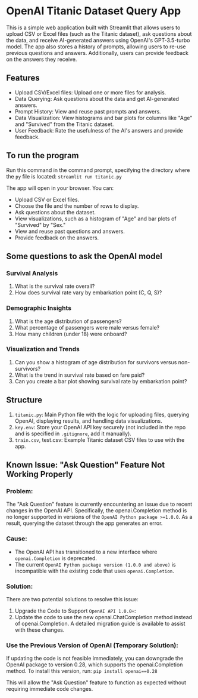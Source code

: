 # OpenAI Titanic Dataset Query App
This is a simple web application built with Streamlit that allows users to upload CSV or Excel files (such as the Titanic dataset), ask questions about the data, and receive AI-generated answers using OpenAI's GPT-3.5-turbo model. The app also stores a history of prompts, allowing users to re-use previous questions and answers. Additionally, users can provide feedback on the answers they receive.



## Features
- Upload CSV/Excel files: Upload one or more files for analysis.
- Data Querying: Ask questions about the data and get AI-generated answers.
- Prompt History: View and reuse past prompts and answers.
- Data Visualization: View histograms and bar plots for columns like "Age" and "Survived" from the Titanic dataset.
- User Feedback: Rate the usefulness of the AI's answers and provide feedback.



## To run the program
Run this command in the command prompt, specifying the directory where the `py` file is located:
`streamlit run titanic.py`


The app will open in your browser. You can:
- Upload CSV or Excel files.
- Choose the file and the number of rows to display.
- Ask questions about the dataset.
- View visualizations, such as a histogram of "Age" and bar plots of "Survived" by "Sex."
- View and reuse past questions and answers.
- Provide feedback on the answers.

## Some questions to ask the OpenAI model

### Survival Analysis
1. What is the survival rate overall?
2. How does survival rate vary by embarkation point (C, Q, S)?

### Demographic Insights
1. What is the age distribution of passengers?
2. What percentage of passengers were male versus female?
3. How many children (under 18) were onboard?


### Visualization and Trends
1. Can you show a histogram of age distribution for survivors versus non-survivors?
2. What is the trend in survival rate based on fare paid?
3. Can you create a bar plot showing survival rate by embarkation point?




## Structure
1. `titanic.py`: Main Python file with the logic for uploading files, querying OpenAI, displaying results, and handling data visualizations.
2. `key.env`: Store your OpenAI API key securely (not included in the repo and is specified in `.gitignore`, add it manually).
3. `train.csv`, test.csv: Example Titanic dataset CSV files to use with the app.


## Known Issue: "Ask Question" Feature Not Working Properly

### Problem:
The "Ask Question" feature is currently encountering an issue due to recent changes in the OpenAI API. Specifically, the openai.Completion method is no longer supported in versions of the `OpenAI Python package >=1.0.0`. As a result, querying the dataset through the app generates an error.


### Cause:
- The OpenAI API has transitioned to a new interface where `openai.Completion` is deprecated. 
- The current `OpenAI Python package version (1.0.0 and above)` is incompatible with the existing code that uses `openai.Completion`.


### Solution:
There are two potential solutions to resolve this issue:
1. Upgrade the Code to Support `OpenAI API 1.0.0+`:
2. Update the code to use the new openai.ChatCompletion method instead of openai.Completion. A detailed migration guide is available to assist with these changes.


### Use the Previous Version of OpenAI (Temporary Solution):
If updating the code is not feasible immediately, you can downgrade the OpenAI package to version 0.28, which supports the openai.Completion method. To install this version, run: `pip install openai==0.28`

This will allow the "Ask Question" feature to function as expected without requiring immediate code changes.
